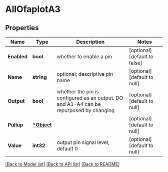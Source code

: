 # AllOfapIotA3

## Properties
Name | Type | Description | Notes
------------ | ------------- | ------------- | -------------
**Enabled** | **bool** | whether to enable a pin | [optional] [default to false]
**Name** | **string** | optional; descriptive pin name | [optional] [default to null]
**Output** | **bool** | whether the pin is configured as an output. DO and A1-A4 can be repurposed by changing | [optional] [default to null]
**Pullup** | [***Object**](.md) |  | [optional] [default to null]
**Value** | **int32** | output pin signal level, default 0 | [optional] [default to null]

[[Back to Model list]](../README.md#documentation-for-models) [[Back to API list]](../README.md#documentation-for-api-endpoints) [[Back to README]](../README.md)

